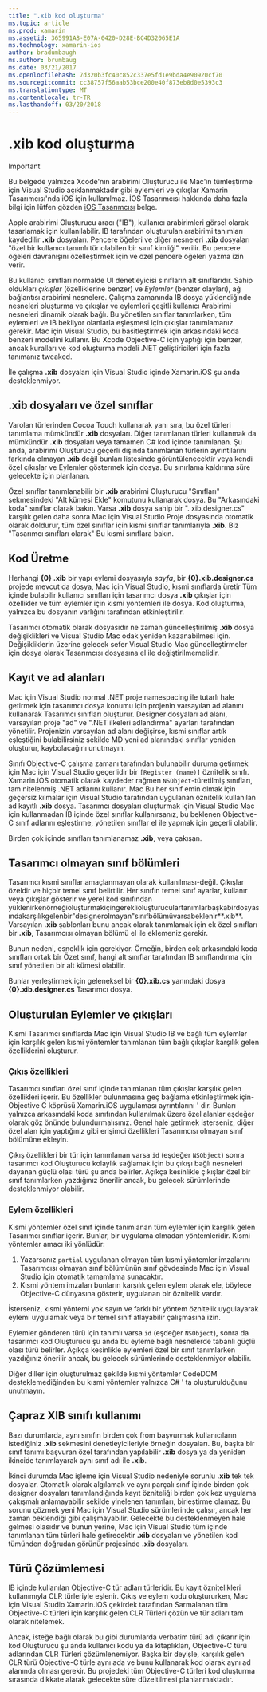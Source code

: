 ```yaml
---
title: ".xib kod oluşturma"
ms.topic: article
ms.prod: xamarin
ms.assetid: 365991A8-E07A-0420-D28E-BC4D32065E1A
ms.technology: xamarin-ios
author: bradumbaugh
ms.author: brumbaug
ms.date: 03/21/2017
ms.openlocfilehash: 7d320b3fc40c852c337e5fd1e9bda4e90920cf70
ms.sourcegitcommit: cc38757f56aab53bce200e40f873eb8d0e5393c3
ms.translationtype: MT
ms.contentlocale: tr-TR
ms.lasthandoff: 03/20/2018
---
```

# <a name="xib-code-generation"></a>.xib kod oluşturma

> [!IMPORTANT]
>  Bu belgede yalnızca Xcode'nın arabirimi Oluşturucu ile Mac'ın tümleştirme için Visual Studio açıklanmaktadır gibi eylemleri ve çıkışlar Xamarin Tasarımcısı'nda iOS için kullanılmaz. İOS Tasarımcısı hakkında daha fazla bilgi için lütfen gözden [iOS Tasarımcısı](~/ios/user-interface/designer/index.md) belge.

Apple arabirimi Oluşturucu aracı ("IB"), kullanıcı arabirimleri görsel olarak tasarlamak için kullanılabilir. IB tarafından oluşturulan arabirimi tanımları kaydedilir **.xib** dosyaları. Pencere öğeleri ve diğer nesneleri **.xib** dosyaları "özel bir kullanıcı tanımlı tür olabilen bir sınıf kimliği" verilir. Bu pencere öğeleri davranışını özelleştirmek için ve özel pencere öğeleri yazma izin verir.

Bu kullanıcı sınıfları normalde UI denetleyicisi sınıfların alt sınıflarıdır. Sahip oldukları *çıkışlar* (özelliklerine benzer) ve *Eylemler* (benzer olayları), ağ bağlantısı arabirimi nesnelere. Çalışma zamanında IB dosya yüklendiğinde nesneleri oluşturma ve çıkışlar ve eylemleri çeşitli kullanıcı Arabirimi nesneleri dinamik olarak bağlı. Bu yönetilen sınıflar tanımlarken, tüm eylemleri ve IB bekliyor olanlarla eşleşmesi için çıkışlar tanımlamanız gerekir. Mac için Visual Studio, bu basitleştirmek için arkasındaki koda benzeri modelini kullanır. Bu Xcode Objective-C için yaptığı için benzer, ancak kuralları ve kod oluşturma modeli .NET geliştiricileri için fazla tanımanız tweaked.

İle çalışma **.xib** dosyaları için Visual Studio içinde Xamarin.iOS şu anda desteklenmiyor.

## <a name="xib-files-and-custom-classes"></a>.xib dosyaları ve özel sınıflar

Varolan türlerinden Cocoa Touch kullanarak yanı sıra, bu özel türleri tanımlama mümkündür **.xib** dosyaları. Diğer tanımlanan türleri kullanmak da mümkündür **.xib** dosyaları veya tamamen C# kod içinde tanımlanan. Şu anda, arabirimi Oluşturucu geçerli dışında tanımlanan türlerin ayrıntılarını farkında olmayan **.xib** değil bunları listesinde görüntülenecektir veya kendi özel çıkışlar ve Eylemler göstermek için dosya. Bu sınırlama kaldırma süre gelecekte için planlanan.

Özel sınıflar tanımlanabilir bir **.xib** arabirimi Oluşturucu "Sınıfları" sekmesindeki "Alt kümesi Ekle" komutunu kullanarak dosya. Bu "Arkasındaki koda" sınıflar olarak bakın. Varsa **.xib** dosya sahip bir ". xib.designer.cs" karşılık gelen daha sonra Mac için Visual Studio Proje dosyasında otomatik olarak doldurur, tüm özel sınıflar için kısmi sınıflar tanımlarıyla **.xib**. Biz "Tasarımcı sınıfları olarak" Bu kısmi sınıflara bakın.

## <a name="generating-code"></a>Kod Üretme

Herhangi **{0} .xib** bir yapı eylemi dosyasıyla *sayfa*, bir **{0}.xib.designer.cs** projede mevcut da dosya, Mac için Visual Studio, kısmi sınıflarda üretir Tüm içinde bulabilir kullanıcı sınıfları için tasarımcı dosya **.xib** çıkışlar için özellikler ve tüm eylemler için kısmi yöntemleri ile dosya. Kod oluşturma, yalnızca bu dosyanın varlığını tarafından etkinleştirilir.

Tasarımcı otomatik olarak dosyasıdır ne zaman güncelleştirilmiş **.xib** dosya değişiklikleri ve Visual Studio Mac odak yeniden kazanabilmesi için. Değişikliklerin üzerine gelecek sefer Visual Studio Mac güncelleştirmeler için dosya olarak Tasarımcısı dosyasına el ile değiştirilmemelidir.

## <a name="registration-and-namespaces"></a>Kayıt ve ad alanları

Mac için Visual Studio normal .NET proje namespacing ile tutarlı hale getirmek için tasarımcı dosya konumu için projenin varsayılan ad alanını kullanarak Tasarımcı sınıfları oluşturur. Designer dosyaları ad alanı, varsayılan proje "ad" ve ".NET ilkeleri adlandırma" ayarları tarafından yönetilir. Projenizin varsayılan ad alanı değişirse, kısmi sınıflar artık eşleştiğini bulabilirsiniz şekilde MD yeni ad alanındaki sınıflar yeniden oluşturur, kaybolacağını unutmayın.

Sınıfı Objective-C çalışma zamanı tarafından bulunabilir duruma getirmek için Mac için Visual Studio geçerlidir bir `[Register (name)]` öznitelik sınıfı. Xamarin.iOS otomatik olarak kaydeder rağmen `NSObject`-türetilmiş sınıfları, tam nitelenmiş .NET adlarını kullanır. Mac Bu her sınıf emin olmak için geçersiz kılmalar için Visual Studio tarafından uygulanan öznitelik kullanılan ad kayıtlı **.xib** dosya. Tasarımcı dosyaları oluşturmak için Visual Studio Mac için kullanmadan IB içinde özel sınıflar kullanırsanız, bu beklenen Objective-C sınıf adlarını eşleştirme, yönetilen sınıflar el ile yapmak için geçerli olabilir.

Birden çok içinde sınıfları tanımlanamaz **.xib**, veya çakışan.

## <a name="non-designer-class-parts"></a>Tasarımcı olmayan sınıf bölümleri

Tasarımcı kısmi sınıflar amaçlanmayan olarak kullanılması-değil. Çıkışlar özeldir ve hiçbir temel sınıf belirtilir. Her sınıfın temel sınıf ayarlar, kullanır veya çıkışlar gösterir ve yerel kod sınıfından yüklenirkenörneğioluşturmakiçingereklioluşturuculartanımlarbaşkabirdosyasındakarşılıkgelenbir"designerolmayan"sınıfbölümüvarsabeklenir**.xib**. Varsayılan **.xib** şablonları bunu ancak olarak tanımlamak için ek özel sınıfları bir **.xib**, Tasarımcısı olmayan bölümü el ile eklemeniz gerekir.

Bunun nedeni, esneklik için gerekiyor. Örneğin, birden çok arkasındaki koda sınıfları ortak bir Özet sınıf, hangi alt sınıflar tarafından IB sınıflandırma için sınıf yönetilen bir alt kümesi olabilir.

Bunlar yerleştirmek için geleneksel bir **{0}.xib.cs** yanındaki dosya **{0}.xib.designer.cs** Tasarımcı dosya.

<a name="generated" />

## <a name="generated-actions-and-outlets"></a>Oluşturulan Eylemler ve çıkışları

Kısmi Tasarımcı sınıflarda Mac için Visual Studio IB ve bağlı tüm eylemler için karşılık gelen kısmi yöntemler tanımlanan tüm bağlı çıkışlar karşılık gelen özelliklerini oluşturur.

### <a name="outlet-properties"></a>Çıkış özellikleri

Tasarımcı sınıfları özel sınıf içinde tanımlanan tüm çıkışlar karşılık gelen özellikleri içerir. Bu özellikler bulunmasına geç bağlama etkinleştirmek için-Objective C köprüsü Xamarin.iOS uygulaması ayrıntılarını ' dir. Bunları yalnızca arkasındaki koda sınıfından kullanılmak üzere özel alanlar eşdeğer olarak göz önünde bulundurmalısınız. Genel hale getirmek isterseniz, diğer özel alan için yaptığınız gibi erişimci özellikleri Tasarımcısı olmayan sınıf bölümüne ekleyin.

Çıkış özellikleri bir tür için tanımlanan varsa `id` (eşdeğer `NSObject`) sonra tasarımcı kod Oluşturucu kolaylık sağlamak için bu çıkışı bağlı nesneleri dayanan güçlü olası türü şu anda belirler.
Açıkça kesinlikle çıkışlar özel bir sınıf tanımlarken yazdığınız önerilir ancak, bu gelecek sürümlerinde desteklenmiyor olabilir.

### <a name="action-properties"></a>Eylem özellikleri

Kısmi yöntemler özel sınıf içinde tanımlanan tüm eylemler için karşılık gelen Tasarımcı sınıflar içerir. Bunlar, bir uygulama olmadan yöntemleridir. Kısmi yöntemler amacı iki yönlüdür:

1.  Yazarsanız `partial` uygulanan olmayan tüm kısmi yöntemler imzalarını Tasarımcısı olmayan sınıf bölümünün sınıf gövdesinde Mac için Visual Studio için otomatik tamamlama sunacaktır.
2.  Kısmi yöntem imzaları bunların karşılık gelen eylem olarak ele, böylece Objective-C dünyasına gösterir, uygulanan bir öznitelik vardır.


İsterseniz, kısmi yöntemi yok sayın ve farklı bir yöntem öznitelik uygulayarak eylemi uygulamak veya bir temel sınıf atlayabilir çalışmasına izin.

Eylemler gönderen türü için tanımlı varsa `id` (eşdeğer `NSObject`), sonra da tasarımcı kod Oluşturucu şu anda bu eyleme bağlı nesnelerde tabanlı güçlü olası türü belirler. Açıkça kesinlikle eylemleri özel bir sınıf tanımlarken yazdığınız önerilir ancak, bu gelecek sürümlerinde desteklenmiyor olabilir.

Diğer diller için oluşturulmaz şekilde kısmi yöntemler CodeDOM desteklemediğinden bu kısmi yöntemler yalnızca C# ' ta oluşturulduğunu unutmayın.

## <a name="cross-xib-class-usage"></a>Çapraz XIB sınıfı kullanımı

Bazı durumlarda, aynı sınıfın birden çok from başvurmak kullanıcıların istediğiniz **.xib** sekmesini denetleyicileriyle örneğin dosyaları. Bu, başka bir sınıf tanımı başvuran özel tarafından yapılabilir **.xib** dosya ya da yeniden ikincide tanımlayarak aynı sınıf adı ile **.xib**.

İkinci durumda Mac işleme için Visual Studio nedeniyle sorunlu **.xib** tek tek dosyalar. Otomatik olarak algılamak ve aynı parçalı sınıf içinde birden çok designer dosyaları tanımlandığında kayıt özniteliği birden çok kez uygulama çakışmalı anlamayabilir şekilde yinelenen tanımları, birleştirme olamaz. Bu sorunu çözmek yeni Mac için Visual Studio sürümlerinde çalışır, ancak her zaman beklendiği gibi çalışmayabilir. Gelecekte bu desteklenmeyen hale gelmesi olasıdır ve bunun yerine, Mac için Visual Studio tüm içinde tanımlanan tüm türleri hale getirecektir **.xib** dosyaları ve yönetilen kod tümünden doğrudan görünür projesinde **.xib** dosyaları.

## <a name="type-resolution"></a>Türü Çözümlemesi

IB içinde kullanılan Objective-C tür adları türleridir. Bu kayıt öznitelikleri kullanımıyla CLR türleriyle eşlenir. Çıkış ve eylem kodu oluştururken, Mac için Visual Studio Xamarin.iOS çekirdek tarafından Sarmalanan tüm Objective-C türleri için karşılık gelen CLR Türleri çözün ve tür adları tam olarak nitelemek.

Ancak, isteğe bağlı olarak bu gibi durumlarda verbatim türü adı çıkarır için kod Oluşturucu şu anda kullanıcı kodu ya da kitaplıkları, Objective-C türü adlarından CLR Türleri çözümlenemiyor. Başka bir deyişle, karşılık gelen CLR türü Objective-C türle aynı ada ve bunu kullanarak kod olarak aynı ad alanında olması gerekir. Bu projedeki tüm Objective-C türleri kod oluşturma sırasında dikkate alarak gelecekte süre düzeltilmesi planlanmaktadır.
